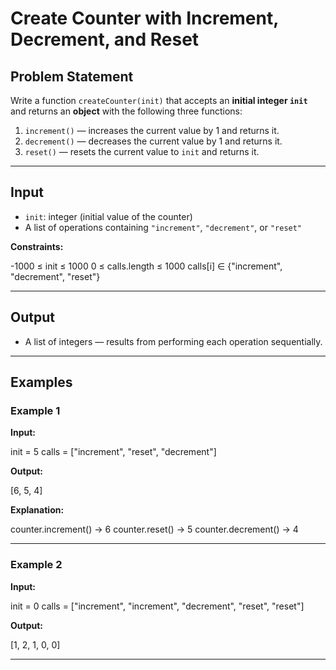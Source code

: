 # Create Counter with Increment, Decrement, and Reset

## Problem Statement
Write a function `createCounter(init)` that accepts an **initial integer `init`** and returns an **object** with the following three functions:

1. `increment()` — increases the current value by 1 and returns it.  
2. `decrement()` — decreases the current value by 1 and returns it.  
3. `reset()` — resets the current value to `init` and returns it.

---

## Input
- `init`: integer (initial value of the counter)  
- A list of operations containing `"increment"`, `"decrement"`, or `"reset"`

**Constraints:**

-1000 ≤ init ≤ 1000
0 ≤ calls.length ≤ 1000
calls[i] ∈ {"increment", "decrement", "reset"}


---

## Output
- A list of integers — results from performing each operation sequentially.

---

## Examples

### Example 1
**Input:**

init = 5
calls = ["increment", "reset", "decrement"]

**Output:**

[6, 5, 4]

**Explanation:**

counter.increment() -> 6
counter.reset() -> 5
counter.decrement() -> 4


---

### Example 2
**Input:**

init = 0
calls = ["increment", "increment", "decrement", "reset", "reset"]

**Output:**

[1, 2, 1, 0, 0]


---
